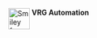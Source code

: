 

<p> <img src="https://upload.wikimedia.org/wikipedia/en/thumb/c/cf/CIBC_logo.svg/1121px-CIBC_logo.svg.png" alt="Smiley face" width="42" height="42" align="top"> <b> VRG Automation </b> </p>


